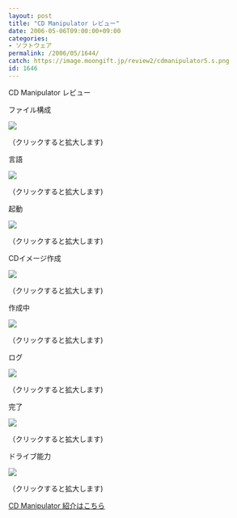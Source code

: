 ```yaml
---
layout: post
title: "CD Manipulator レビュー"
date: 2006-05-06T09:00:00+09:00
categories:
- ソフトウェア
permalink: /2006/05/1644/
catch: https://image.moongift.jp/review2/cdmanipulator5.s.png
id: 1646
---
```

CD Manipulator レビュー  
<!--more-->

ファイル構成

  

[![](https://image.moongift.jp/review2/cdmanipulator1.s.png)](https://image.moongift.jp/review2/cdmanipulator1.png)  
  
（クリックすると拡大します)

  

言語

  

[![](https://image.moongift.jp/review2/cdmanipulator2.s.png)](https://image.moongift.jp/review2/cdmanipulator2.png)  
  
（クリックすると拡大します)

  

起動

  

[![](https://image.moongift.jp/review2/cdmanipulator3.s.png)](https://image.moongift.jp/review2/cdmanipulator3.png)  
  
（クリックすると拡大します)

  

CDイメージ作成

  

[![](https://image.moongift.jp/review2/cdmanipulator4.s.png)](https://image.moongift.jp/review2/cdmanipulator4.png)  
  
（クリックすると拡大します)

  

作成中

  

[![](https://image.moongift.jp/review2/cdmanipulator5.s.png)](https://image.moongift.jp/review2/cdmanipulator5.png)  
  
（クリックすると拡大します)

  

ログ

  

[![](https://image.moongift.jp/review2/cdmanipulator6.s.png)](https://image.moongift.jp/review2/cdmanipulator6.png)  
  
（クリックすると拡大します)

  

完了

  

[![](https://image.moongift.jp/review2/cdmanipulator7.s.png)](https://image.moongift.jp/review2/cdmanipulator7.png)  
  
（クリックすると拡大します)

  

ドライブ能力

  

[![](https://image.moongift.jp/review2/cdmanipulator8.s.png)](https://image.moongift.jp/review2/cdmanipulator8.png)  
  
（クリックすると拡大します)

  

[CD Manipulator 紹介はこちら](http://fw.moongift.jp/intro/i-1637.html)

